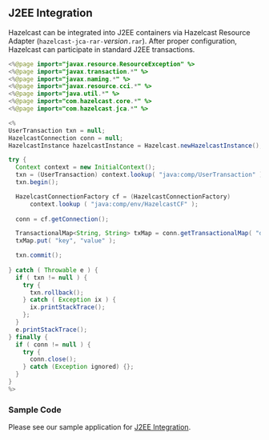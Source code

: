 

## J2EE Integration

Hazelcast can be integrated into J2EE containers via Hazelcast Resource Adapter (`hazelcast-jca-rar-`*version*`.rar`). After proper configuration, Hazelcast can participate in standard J2EE transactions.

```java
<%@page import="javax.resource.ResourceException" %>
<%@page import="javax.transaction.*" %>
<%@page import="javax.naming.*" %>
<%@page import="javax.resource.cci.*" %>
<%@page import="java.util.*" %>
<%@page import="com.hazelcast.core.*" %>
<%@page import="com.hazelcast.jca.*" %>

<%
UserTransaction txn = null;
HazelcastConnection conn = null;
HazelcastInstance hazelcastInstance = Hazelcast.newHazelcastInstance();

try {
  Context context = new InitialContext();
  txn = (UserTransaction) context.lookup( "java:comp/UserTransaction" );
  txn.begin();

  HazelcastConnectionFactory cf = (HazelcastConnectionFactory)
      context.lookup ( "java:comp/env/HazelcastCF" );
        
  conn = cf.getConnection();

  TransactionalMap<String, String> txMap = conn.getTransactionalMap( "default" );
  txMap.put( "key", "value" );

  txn.commit();
    
} catch ( Throwable e ) {
  if ( txn != null ) {
    try {
      txn.rollback();
    } catch ( Exception ix ) {
      ix.printStackTrace();
    };
  }
  e.printStackTrace();
} finally {
  if ( conn != null ) {
    try {
      conn.close();
    } catch (Exception ignored) {};
  }
}
%>
```

### Sample Code

Please see our sample application for [J2EE Integration](https://github.com/hazelcast/hazelcast-code-samples/tree/master/hazelcast-integration/jca-ra).


